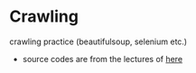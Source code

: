 # Crawling
crawling practice (beautifulsoup, selenium etc.)
- source codes are from the lectures of [here](https://www.epassbiz.com/)
